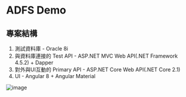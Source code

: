 # ADFS Demo
## 專案結構
1. 測試資料庫 - Oracle 8i
2. 與資料庫連接的 Test API - ASP.NET MVC Web API(.NET Framework 4.5.2) + Dapper
3. 對外與UI互動的 Primary API - ASP.NET Core Web API(.NET Core 2.1)
4. UI - Angular 8 + Angular Material

![image](https://github.com/kcwang-tw/cgmh-adfs-demo/blob/master/F41C3852-429A-4BA0-BE98-9BE82B558FA6.jpg)
